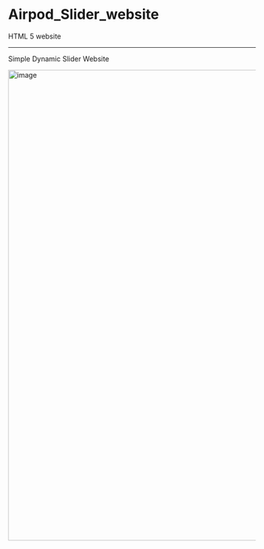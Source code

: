 # Airpod_Slider_website
HTML 5 website

-------------------------------------------------------------------

Simple Dynamic Slider Website

<img width="959" alt="image" src="https://github.com/user-attachments/assets/d87fab77-130c-475b-a9f8-5fcd786f62e1" />
